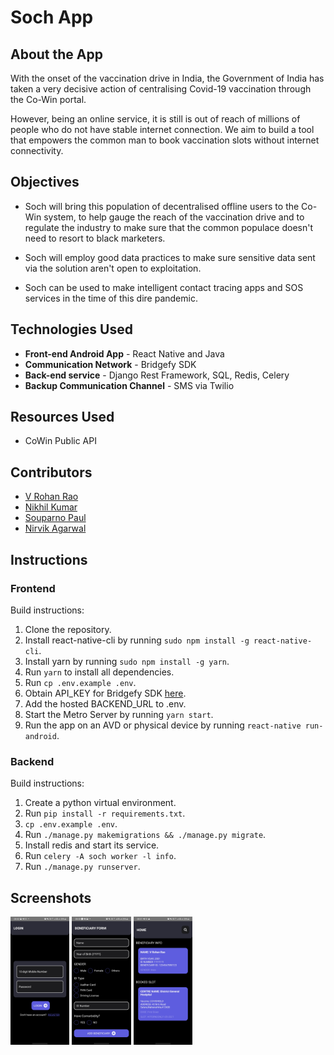 # **Soch App**

## **About the App**

With the onset of the vaccination drive in India, the Government of India has taken a very decisive action of centralising Covid-19 vaccination through the Co-Win portal.

However, being an online service, it is still is out of reach of millions of people who do not have stable internet connection. We aim to build a tool that empowers the common man to book vaccination slots without internet connectivity.

## **Objectives**

- Soch will bring this population of decentralised offline users to the Co-Win system, to help gauge the reach of the vaccination drive and to regulate the industry to make sure that the common populace doesn't need to resort to black marketers.

- Soch will employ good data practices to make sure sensitive data sent via the solution aren't open to exploitation.

- Soch can be used to make intelligent contact tracing apps and SOS services in the time of this dire pandemic.

## **Technologies Used**

- **Front-end Android App** - React Native and Java
- **Communication Network** - Bridgefy SDK
- **Back-end service** - Django Rest Framework, SQL, Redis, Celery
- **Backup Communication Channel** - SMS via Twilio

## **Resources Used**

- CoWin Public API

## **Contributors**

- [V Rohan Rao](https://github.com/v-rohan)
- [Nikhil Kumar](https://github.com/kumanik5661)
- [Souparno Paul](https://www.github.com/Soupaul)
- [Nirvik Agarwal](https://www.github.com/nirvikagarwal)

## **Instructions**

### **Frontend**

Build instructions:

1. Clone the repository.
2. Install react-native-cli by running `sudo npm install -g react-native-cli`.
3. Install yarn by running `sudo npm install -g yarn`.
4. Run `yarn` to install all dependencies.
5. Run `cp .env.example .env`.
6. Obtain API_KEY for Bridgefy SDK [here](https://bridgefy.me/sdk-legacy/).
7. Add the hosted BACKEND_URL to .env.
8. Start the Metro Server by running `yarn start`.
9. Run the app on an AVD or physical device by running `react-native run-android`.

### **Backend**

Build instructions:

1. Create a python virtual environment.
2. Run `pip install -r requirements.txt`.
3. `cp .env.example .env`.
4. Run `./manage.py makemigrations && ./manage.py migrate`.
5. Install redis and start its service.
6. Run `celery -A soch worker -l info`.
7. Run `./manage.py runserver`.

## **Screenshots**

<img src="screenshots/login.jpg" style="zoom: 20%" />

<img src="screenshots/beneficiary.jpg" style="zoom: 20%" />

<img src="screenshots/home.jpg" style="zoom: 20%" />
